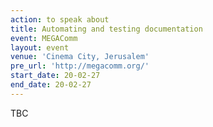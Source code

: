 ```yaml
---
action: to speak about
title: Automating and testing documentation
event: MEGAComm
layout: event
venue: 'Cinema City, Jerusalem'
pre_url: 'http://megacomm.org/'
start_date: 20-02-27
end_date: 20-02-27
---
```

TBC
